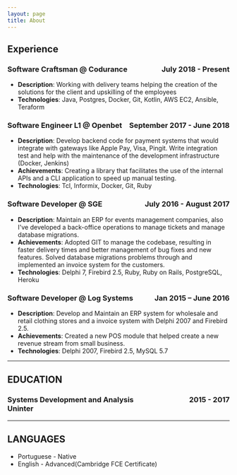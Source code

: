 ```yaml
---
layout: page
title: About
---
```


## Experience

### **Software Craftsman @ Codurance** <span style='float:right'>July 2018 - Present</span>
* **Description**: Working with delivery teams helping the creation of the solutions for the client and upskilling of the employees
* **Technologies**: Java, Postgres, Docker, Git, Kotlin, AWS EC2, Ansible, Teraform 

### **Software Engineer L1 @ Openbet** <span style='float:right'>September 2017 - June 2018</span>
* **Description**: Develop backend code for payment systems that would integrate with gateways like Apple Pay, Visa, Pingit. Write integration test and help with the maintenance of the development infrastructure (Docker, Jenkins) 
* **Achievements**: Creating a library that facilitates the use of the internal APIs and a CLI application to speed up manual testing.
* **Technologies**: Tcl, Informix, Docker, Git, Ruby

### **Software Developer @ SGE** <span style='float:right'>July 2016 - August 2017</span>
* **Description**: Maintain an ERP for events management companies, also I've developed a back-office operations to manage tickets and manage database migrations.
* **Achievements**: Adopted GIT to manage the codebase, resulting in faster delivery times and better management of bug fixes and new features. Solved database migrations problems through and implemented an invoice system for the customers.
* **Technologies**: Delphi 7, Firebird 2.5, Ruby, Ruby on Rails, PostgreSQL, Heroku


### **Software Developer @ Log Systems** <span style='float:right'>Jan 2015 – June 2016</span>
* **Description**: Develop and Maintain an ERP system for wholesale and retail clothing stores and a invoice system with Delphi 2007 and Firebird 2.5. 
* **Achievements**: Created a new POS module that helped create a new revenue stream from small business.
* **Technologies**: Delphi 2007, Firebird 2.5, MySQL 5.7

<hr/>

## EDUCATION
### Systems Development and Analysis <span style="float:right">2015 - 2017</span> <br/> **Uninter**

<hr/>

## LANGUAGES 
* Portuguese - Native    
* English - Advanced(Cambridge FCE Certificate)

